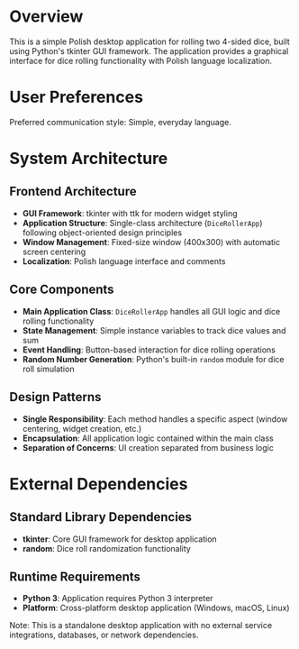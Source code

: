 # Overview

This is a simple Polish desktop application for rolling two 4-sided dice, built using Python's tkinter GUI framework. The application provides a graphical interface for dice rolling functionality with Polish language localization.

# User Preferences

Preferred communication style: Simple, everyday language.

# System Architecture

## Frontend Architecture
- **GUI Framework**: tkinter with ttk for modern widget styling
- **Application Structure**: Single-class architecture (`DiceRollerApp`) following object-oriented design principles
- **Window Management**: Fixed-size window (400x300) with automatic screen centering
- **Localization**: Polish language interface and comments

## Core Components
- **Main Application Class**: `DiceRollerApp` handles all GUI logic and dice rolling functionality
- **State Management**: Simple instance variables to track dice values and sum
- **Event Handling**: Button-based interaction for dice rolling operations
- **Random Number Generation**: Python's built-in `random` module for dice roll simulation

## Design Patterns
- **Single Responsibility**: Each method handles a specific aspect (window centering, widget creation, etc.)
- **Encapsulation**: All application logic contained within the main class
- **Separation of Concerns**: UI creation separated from business logic

# External Dependencies

## Standard Library Dependencies
- **tkinter**: Core GUI framework for desktop application
- **random**: Dice roll randomization functionality

## Runtime Requirements
- **Python 3**: Application requires Python 3 interpreter
- **Platform**: Cross-platform desktop application (Windows, macOS, Linux)

Note: This is a standalone desktop application with no external service integrations, databases, or network dependencies.